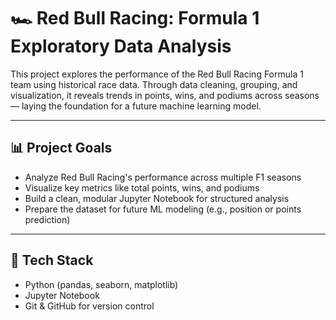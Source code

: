 # 🏎️ Red Bull Racing: Formula 1 Exploratory Data Analysis

This project explores the performance of the Red Bull Racing Formula 1 team using historical race data. Through data cleaning, grouping, and visualization, it reveals trends in points, wins, and podiums across seasons — laying the foundation for a future machine learning model.

---

## 📊 Project Goals

- Analyze Red Bull Racing's performance across multiple F1 seasons
- Visualize key metrics like total points, wins, and podiums
- Build a clean, modular Jupyter Notebook for structured analysis
- Prepare the dataset for future ML modeling (e.g., position or points prediction)

---

## 🧰 Tech Stack

- Python (pandas, seaborn, matplotlib)
- Jupyter Notebook
- Git & GitHub for version control


